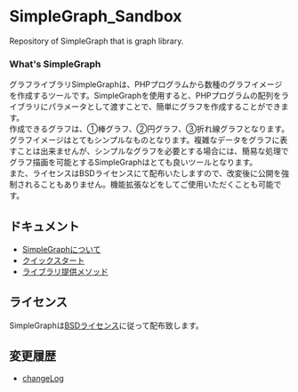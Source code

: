 SimpleGraph_Sandbox
===================

Repository of SimpleGraph that is graph library.

### What's SimpleGraph

グラフライブラリSimpleGraphは、PHPプログラムから数種のグラフイメージを作成するツールです。SimpleGraphを使用すると、PHPプログラムの配列をライブラリにパラメータとして渡すことで、簡単にグラフを作成することができます。  
作成できるグラフは、①棒グラフ、②円グラフ、③折れ線グラフとなります。  
グラフイメージはとてもシンプルなものとなります。複雑なデータをグラフに表すことは出来ませんが、シンプルなグラフを必要とする場合には、簡易な処理でグラフ描画を可能とするSimpleGraphはとても良いツールとなります。  
また、ライセンスはBSDライセンスにて配布いたしますので、改変後に公開を強制されることもありません。機能拡張などをしてご使用いただくことも可能です。

## ドキュメント

- [SimpleGraphについて](./doc/SimpleGraphについて.md)
- [クイックスタート](./doc/クイックスタート.md)
- [ライブラリ提供メソッド](./doc/ライブラリ提供メソッド.md)

## ライセンス

SimpleGraphは[BSDライセンス](https://opensource.org/license/BSD-3-Clause)に従って配布致します。

## 変更履歴
- [changeLog](changeLog.md)